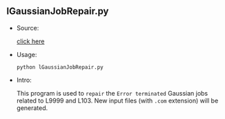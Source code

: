 ## lGaussianJobRepair.py

* Source:

	[click here](https://github.com/leucinw/ComputTools/tree/master/src/lGaussianJobRepair.py)

* Usage:
	
	```shell
	python lGaussianJobRepair.py
	```

* Intro:

	This program is used to `repair` the `Error terminated` Gaussian jobs related to L9999 and L103. New input files (with `.com` extension) will be generated. 
